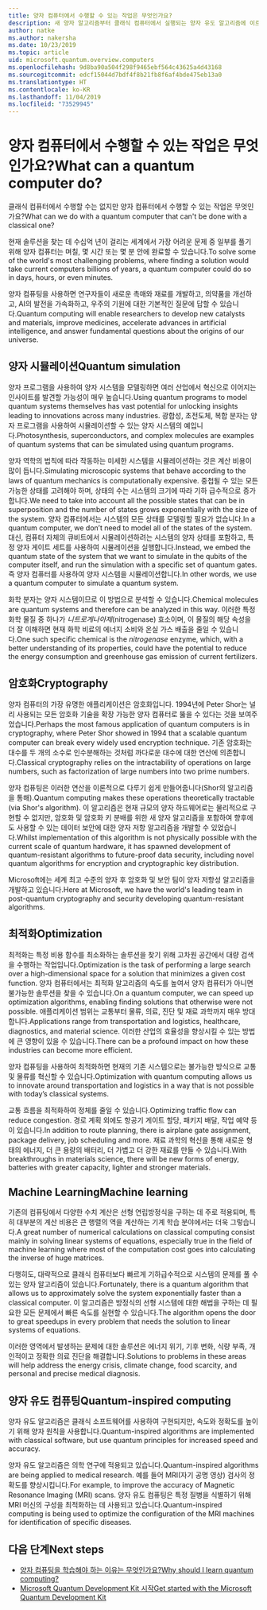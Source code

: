 ```yaml
---
title: 양자 컴퓨터에서 수행할 수 있는 작업은 무엇인가요?
description: 새 양자 알고리즘부터 클래식 컴퓨터에서 실행되는 양자 유도 알고리즘에 이르기까지 양자 컴퓨팅의 영향에 대해 알아봅니다.
author: natke
ms.author: nakersha
ms.date: 10/23/2019
ms.topic: article
uid: microsoft.quantum.overview.computers
ms.openlocfilehash: 9d8ba90a504f298f9465ebf564c43625a4d43168
ms.sourcegitcommit: edcf15044d7bdf4f8b21fb8f6af4bde475eb13a0
ms.translationtype: HT
ms.contentlocale: ko-KR
ms.lasthandoff: 11/04/2019
ms.locfileid: "73529945"
---
```

# <a name="what-can-a-quantum-computer-do"></a><span data-ttu-id="8a1c2-103">양자 컴퓨터에서 수행할 수 있는 작업은 무엇인가요?</span><span class="sxs-lookup"><span data-stu-id="8a1c2-103">What can a quantum computer do?</span></span>

<span data-ttu-id="8a1c2-104">클래식 컴퓨터에서 수행할 수는 없지만 양자 컴퓨터에서 수행할 수 있는 작업은 무엇인가요?</span><span class="sxs-lookup"><span data-stu-id="8a1c2-104">What can we do with a quantum computer that can't be done with a classical one?</span></span>

<span data-ttu-id="8a1c2-105">현재 솔루션을 찾는 데 수십억 년이 걸리는 세계에서 가장 어려운 문제 중 일부를 풀기 위해 양자 컴퓨터는 며칠, 몇 시간 또는 몇 분 안에 완료할 수 있습니다.</span><span class="sxs-lookup"><span data-stu-id="8a1c2-105">To solve some of the world's most challenging problems, where finding a solution would take current computers billions of years, a quantum computer could do so in days, hours, or even minutes.</span></span>

<span data-ttu-id="8a1c2-106">양자 컴퓨팅을 사용하면 연구자들이 새로운 촉매와 재료를 개발하고, 의약품을 개선하고, AI의 발전을 가속화하고, 우주의 기원에 대한 기본적인 질문에 답할 수 있습니다.</span><span class="sxs-lookup"><span data-stu-id="8a1c2-106">Quantum computing will enable researchers to develop new catalysts and materials, improve medicines, accelerate advances in artificial intelligence, and answer fundamental questions about the origins of our universe.</span></span>

## <a name="quantum-simulation"></a><span data-ttu-id="8a1c2-107">양자 시뮬레이션</span><span class="sxs-lookup"><span data-stu-id="8a1c2-107">Quantum simulation</span></span>

<span data-ttu-id="8a1c2-108">양자 프로그램을 사용하여 양자 시스템을 모델링하면 여러 산업에서 혁신으로 이어지는 인사이트를 발견할 가능성이 매우 높습니다.</span><span class="sxs-lookup"><span data-stu-id="8a1c2-108">Using quantum programs to model quantum systems themselves has vast potential for unlocking insights leading to innovations across many industries.</span></span> <span data-ttu-id="8a1c2-109">광합성, 초전도체, 복합 분자는 양자 프로그램을 사용하여 시뮬레이션할 수 있는 양자 시스템의 예입니다.</span><span class="sxs-lookup"><span data-stu-id="8a1c2-109">Photosynthesis, superconductors, and complex molecules are examples of quantum systems that can be simulated using quantum programs.</span></span>

<span data-ttu-id="8a1c2-110">양자 역학의 법칙에 따라 작동하는 미세한 시스템을 시뮬레이션하는 것은 계산 비용이 많이 듭니다.</span><span class="sxs-lookup"><span data-stu-id="8a1c2-110">Simulating microscopic systems that behave according to the laws of quantum mechanics is computationally expensive.</span></span> <span data-ttu-id="8a1c2-111">중첩될 수 있는 모든 가능한 상태를 고려해야 하며, 상태의 수는 시스템의 크기에 따라 기하 급수적으로 증가합니다.</span><span class="sxs-lookup"><span data-stu-id="8a1c2-111">We need to take into account all the possible states that can be in superposition and the number of states grows exponentially with the size of the system.</span></span> <span data-ttu-id="8a1c2-112">양자 컴퓨터에서는 시스템의 모든 상태를 모델링할 필요가 없습니다.</span><span class="sxs-lookup"><span data-stu-id="8a1c2-112">In a quantum computer, we don’t need to model all of the states of the system.</span></span> <span data-ttu-id="8a1c2-113">대신, 컴퓨터 자체의 큐비트에서 시뮬레이션하려는 시스템의 양자 상태를 포함하고, 특정 양자 게이트 세트를 사용하여 시뮬레이션을 실행합니다.</span><span class="sxs-lookup"><span data-stu-id="8a1c2-113">Instead, we embed the quantum state of the system that we want to simulate in the qubits of the computer itself, and run the simulation with a specific set of quantum gates.</span></span> <span data-ttu-id="8a1c2-114">즉 양자 컴퓨터를 사용하여 양자 시스템을 시뮬레이션합니다.</span><span class="sxs-lookup"><span data-stu-id="8a1c2-114">In other words, we use a quantum computer to simulate a quantum system.</span></span>

<span data-ttu-id="8a1c2-115">화학 분자는 양자 시스템이므로 이 방법으로 분석할 수 있습니다.</span><span class="sxs-lookup"><span data-stu-id="8a1c2-115">Chemical molecules are quantum systems and therefore can be analyzed in this way.</span></span> <span data-ttu-id="8a1c2-116">이러한 특정 화학 물질 중 하나가 _니트로게나아제_(nitrogenase) 효소이며, 이 물질의 해당 속성을 더 잘 이해하면 현재 화학 비료의 에너지 소비와 온실 가스 배출을 줄일 수 있습니다.</span><span class="sxs-lookup"><span data-stu-id="8a1c2-116">One such specific chemical is the _nitrogenase_ enzyme, which, with a better understanding of its properties, could have the potential to reduce the energy consumption and greenhouse gas emission of current fertilizers.</span></span>

## <a name="cryptography"></a><span data-ttu-id="8a1c2-117">암호화</span><span class="sxs-lookup"><span data-stu-id="8a1c2-117">Cryptography</span></span>

<span data-ttu-id="8a1c2-118">양자 컴퓨터의 가장 유명한 애플리케이션은 암호화입니다. 1994년에 Peter Shor는 널리 사용되는 모든 암호화 기술을 확장 가능한 양자 컴퓨터로 뚫을 수 있다는 것을 보여주었습니다.</span><span class="sxs-lookup"><span data-stu-id="8a1c2-118">Perhaps the most famous application of quantum computers is in cryptography, where Peter Shor showed in 1994 that a scalable quantum computer can break every widely used encryption technique.</span></span>  <span data-ttu-id="8a1c2-119">기존 암호화는 대수를 두 개의 소수로 인수분해하는 것처럼 까다로운 대수에 대한 연산에 의존합니다.</span><span class="sxs-lookup"><span data-stu-id="8a1c2-119">Classical cryptography relies on the intractability of operations on large numbers, such as factorization of large numbers into two prime numbers.</span></span>

<span data-ttu-id="8a1c2-120">양자 컴퓨팅은 이러한 연산을 이론적으로 다루기 쉽게 만들어줍니다(Shor의 알고리즘을 통해).</span><span class="sxs-lookup"><span data-stu-id="8a1c2-120">Quantum computing makes these operations theoretically tractable (via Shor's algorithm).</span></span> <span data-ttu-id="8a1c2-121">이 알고리즘은 현재 규모의 양자 하드웨어로는 물리적으로 구현할 수 없지만, 암호화 및 암호화 키 분배를 위한 새 양자 알고리즘을 포함하여 향후에도 사용할 수 있는 데이터 보안에 대한 양자 저항 알고리즘을 개발할 수 있었습니다.</span><span class="sxs-lookup"><span data-stu-id="8a1c2-121">Whilst implementation of this algorithm is not physically possible with the current scale of quantum hardware, it has spawned development of quantum-resistant algorithms to future-proof data security, including novel quantum algorithms for encryption and cryptographic key distribution.</span></span>

<span data-ttu-id="8a1c2-122">Microsoft에는 세계 최고 수준의 양자 후 암호화 및 보안 팀이 양자 저항성 알고리즘을 개발하고 있습니다.</span><span class="sxs-lookup"><span data-stu-id="8a1c2-122">Here at Microsoft, we have the world's leading team in post-quantum cryptography and security developing quantum-resistant algorithms.</span></span>

## <a name="optimization"></a><span data-ttu-id="8a1c2-123">최적화</span><span class="sxs-lookup"><span data-stu-id="8a1c2-123">Optimization</span></span>

<span data-ttu-id="8a1c2-124">최적화는 특정 비용 함수를 최소화하는 솔루션을 찾기 위해 고차원 공간에서 대량 검색을 수행하는 작업입니다.</span><span class="sxs-lookup"><span data-stu-id="8a1c2-124">Optimization is the task of performing a large search over a high-dimensional space for a solution that minimizes a given cost function.</span></span>   <span data-ttu-id="8a1c2-125">양자 컴퓨터에서는 최적화 알고리즘의 속도를 높여서 양자 컴퓨터가 아니면 불가능한 솔루션을 찾을 수 있습니다.</span><span class="sxs-lookup"><span data-stu-id="8a1c2-125">On a quantum computer, we can speed up optimization algorithms, enabling finding solutions that otherwise were not possible.</span></span> <span data-ttu-id="8a1c2-126">애플리케이션 범위는 교통부터 물류, 의료, 진단 및 재료 과학까지 매우 방대합니다.</span><span class="sxs-lookup"><span data-stu-id="8a1c2-126">Applications range from transportation and logistics, healthcare, diagnostics, and material science.</span></span> <span data-ttu-id="8a1c2-127">이러한 산업의 효율성을 향상시킬 수 있는 방법에 큰 영향이 있을 수 있습니다.</span><span class="sxs-lookup"><span data-stu-id="8a1c2-127">There can be a profound impact on how these industries can become more efficient.</span></span>

<span data-ttu-id="8a1c2-128">양자 컴퓨팅을 사용하여 최적화하면 현재의 기존 시스템으로는 불가능한 방식으로 교통 및 물류를 혁신할 수 있습니다.</span><span class="sxs-lookup"><span data-stu-id="8a1c2-128">Optimization with quantum computing allows us to innovate around transportation and logistics in a way that is not possible with today’s classical systems.</span></span>

<span data-ttu-id="8a1c2-129">교통 흐름을 최적화하여 정체를 줄일 수 있습니다.</span><span class="sxs-lookup"><span data-stu-id="8a1c2-129">Optimizing traffic flow can reduce congestion.</span></span>  <span data-ttu-id="8a1c2-130">경로 계획 외에도 항공기 게이트 할당, 패키지 배달, 작업 예약 등이 있습니다.</span><span class="sxs-lookup"><span data-stu-id="8a1c2-130">In addition to route planning, there is airplane gate assignment, package delivery, job scheduling and more.</span></span> <span data-ttu-id="8a1c2-131">재료 과학의 혁신을 통해 새로운 형태의 에너지, 더 큰 용량의 배터리, 더 가볍고 더 강한 재료를 만들 수 있습니다.</span><span class="sxs-lookup"><span data-stu-id="8a1c2-131">With breakthroughs in materials science, there will be new forms of energy, batteries with greater capacity, lighter and stronger materials.</span></span>

## <a name="machine-learning"></a><span data-ttu-id="8a1c2-132">Machine Learning</span><span class="sxs-lookup"><span data-stu-id="8a1c2-132">Machine learning</span></span>

<span data-ttu-id="8a1c2-133">기존의 컴퓨팅에서 다양한 수치 계산은 선형 연립방정식을 구하는 데 주로 적용되며, 특히 대부분의 계산 비용은 큰 행렬의 역을 계산하는 기계 학습 분야에서는 더욱 그렇습니다.</span><span class="sxs-lookup"><span data-stu-id="8a1c2-133">A great number of numerical calculations on classical computing consist mainly in solving linear systems of equations, especially true in the field of machine learning where most of the computation cost goes into calculating the inverse of huge matrices.</span></span>

<span data-ttu-id="8a1c2-134">다행히도, 대략적으로 클래식 컴퓨터보다 빠르게 기하급수적으로 시스템의 문제를 풀 수 있는 양자 알고리즘이 있습니다.</span><span class="sxs-lookup"><span data-stu-id="8a1c2-134">Fortunately, there is a quantum algorithm that allows us to approximately solve the system exponentially faster than a classical computer.</span></span> <span data-ttu-id="8a1c2-135">이 알고리즘은 방정식의 선형 시스템에 대한 해법을 구하는 데 필요한 모든 문제에서 빠른 속도를 실현할 수 있습니다.</span><span class="sxs-lookup"><span data-stu-id="8a1c2-135">The algorithm opens the door to great speedups in every problem that needs the solution to linear systems of equations.</span></span>

<span data-ttu-id="8a1c2-136">이러한 영역에서 발생하는 문제에 대한 솔루션은 에너지 위기, 기후 변화, 식량 부족, 개인적이고 정확한 의료 진단을 해결합니다.</span><span class="sxs-lookup"><span data-stu-id="8a1c2-136">Solutions to problems in these areas will help address the energy crisis, climate change, food scarcity, and personal and precise medical diagnosis.</span></span>

## <a name="quantum-inspired-computing"></a><span data-ttu-id="8a1c2-137">양자 유도 컴퓨팅</span><span class="sxs-lookup"><span data-stu-id="8a1c2-137">Quantum-inspired computing</span></span>

<span data-ttu-id="8a1c2-138">양자 유도 알고리즘은 클래식 소프트웨어를 사용하여 구현되지만, 속도와 정확도를 높이기 위해 양자 원칙을 사용합니다.</span><span class="sxs-lookup"><span data-stu-id="8a1c2-138">Quantum-inspired algorithms are implemented with classical software, but use quantum principles for increased speed and accuracy.</span></span>

<span data-ttu-id="8a1c2-139">양자 유도 알고리즘은 의학 연구에 적용되고 있습니다.</span><span class="sxs-lookup"><span data-stu-id="8a1c2-139">Quantum-inspired algorithms are being applied to medical research.</span></span> <span data-ttu-id="8a1c2-140">예를 들어 MRI(자기 공명 영상) 검사의 정확도를 향상시킵니다.</span><span class="sxs-lookup"><span data-stu-id="8a1c2-140">For example, to improve the accuracy of Magnetic Resonance Imaging (MRI) scans.</span></span> <span data-ttu-id="8a1c2-141">양자 유도 컴퓨팅은 특정 질병을 식별하기 위해 MRI 머신의 구성을 최적화하는 데 사용되고 있습니다.</span><span class="sxs-lookup"><span data-stu-id="8a1c2-141">Quantum-inspired computing is being used to optimize the configuration of the MRI machines for identification of specific diseases.</span></span>

## <a name="next-steps"></a><span data-ttu-id="8a1c2-142">다음 단계</span><span class="sxs-lookup"><span data-stu-id="8a1c2-142">Next steps</span></span>

* [<span data-ttu-id="8a1c2-143">양자 컴퓨팅을 학습해야 하는 이유는 무엇인가요?</span><span class="sxs-lookup"><span data-stu-id="8a1c2-143">Why should I learn quantum computing?</span></span>](xref:microsoft.quantum.overview.why)
* [<span data-ttu-id="8a1c2-144">Microsoft Quantum Development Kit 시작</span><span class="sxs-lookup"><span data-stu-id="8a1c2-144">Get started with the Microsoft Quantum Development Kit</span></span>](xref:microsoft.quantum.welcome)

